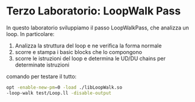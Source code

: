 # Terzo Laboratorio: LoopWalk Pass

In questo laboratorio sviluppiamo il passo LoopWalkPass, che analizza un loop.
In particolare:
1) Analizza la struttura del loop e ne verifica la forma normale
2) scorre e stampa i basic blocks che lo compongono
3) scorre le istruzioni del loop e determina le UD/DU chains per determinate istruzioni

comando per testare il tutto: 
```bash
opt -enable-new-pm=0 -load ./libLoopWalk.so
-loop-walk test/Loop.ll -disable-output
```

